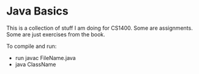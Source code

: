 <h1>Java Basics</h1>

<p>This is a collection of stuff I am doing for CS1400. Some are assignments. Some are just exercises from the book.</p>

<p>To compile and run:</p>
<ul>
  <li>run javac FileName.java</li>
  <li>java ClassName</li>
 </ul>


